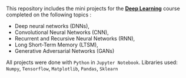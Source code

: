 This repository includes the mini projects for the <b><u>Deep Learning</b></u> course completed on the following topics :
- Deep neural networks (DNNs),
- Convolutional Neural Networks (CNN),
- Recurrent and Recursive Neural Networks (RNN),
- Long Short-Term Memory (LTSM),
- Generative Adversarial Networks (GANs)

All projects were done with `Python` in `Jupyter Notebook`. 
Libraries used: `Numpy`, `Tensorflow`, `Matplotlib`, `Pandas`, `Sklearn` 
